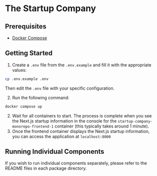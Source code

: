 # The Startup Company

## Prerequisites
- [Docker Compose](https://docs.docker.com/compose/install/)

## Getting Started
1. Create a `.env` file from the `.env.example` and fill it with the appropriate values:
```bash
cp .env.example .env
```
Then edit the `.env` file with your specific configuration.

2. Run the following command:
```bash
docker compose up
```
2. Wait for all containers to start. The process is complete when you see the Next.js startup information in the console for the `startup-company-monorepo-frontend-1` container (this typically takes around 1 minute).
3. Once the frontend container displays the Next.js startup information, you can access the application at `localhost:8000`

## Running Individual Components
If you wish to run individual components separately, please refer to the README files in each package directory.